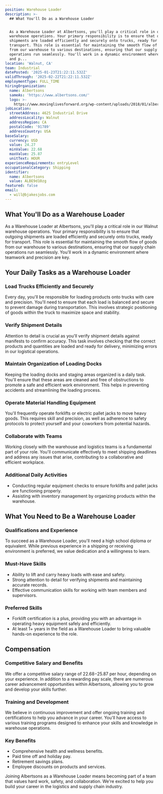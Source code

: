 ```yaml
---
position: Warehouse Loader
description: >-
  ## What You'll Do as a Warehouse Loader


  As a Warehouse Loader at Albertsons, you'll play a critical role in our Walnut
  warehouse operations. Your primary responsibility is to ensure that outgoing
  shipments are loaded efficiently and securely onto trucks, ready for
  transport. This role is essential for maintaining the smooth flow of goods
  from our warehouse to various destinations, ensuring that our supply chain
  operations run seamlessly. You'll work in a dynamic environment where teamwork
  and p...
location: 'Walnut, CA'
team: Industrial
datePosted: '2025-01-23T21:22:11.532Z'
validThrough: '2025-02-22T21:22:11.532Z'
employmentType: FULL_TIME
hiringOrganization:
  name: Albertsons
  sameAs: 'https://www.albertsons.com/'
  logo: >-
    https://www.movinglivesforward.org/wp-content/uploads/2018/01/albertsons-logo.png
jobLocation:
  streetAddress: 4625 Industrial Drive
  addressLocality: Walnut
  addressRegion: CA
  postalCode: '91789'
  addressCountry: USA
baseSalary:
  currency: USD
  value: 24.27
  minValue: 22.68
  maxValue: 25.87
  unitText: HOUR
experienceRequirements: entryLevel
occupationalCategory: Shipping
identifier:
  name: Albertsons
  value: ALBE9d10zg
featured: false
email:
  - will@bjakesjobs.com
---
```




## What You'll Do as a Warehouse Loader

As a Warehouse Loader at Albertsons, you'll play a critical role in our Walnut warehouse operations. Your primary responsibility is to ensure that outgoing shipments are loaded efficiently and securely onto trucks, ready for transport. This role is essential for maintaining the smooth flow of goods from our warehouse to various destinations, ensuring that our supply chain operations run seamlessly. You'll work in a dynamic environment where teamwork and precision are key.

## Your Daily Tasks as a Warehouse Loader

### Load Trucks Efficiently and Securely

Every day, you'll be responsible for loading products onto trucks with care and precision. You'll need to ensure that each load is balanced and secure to prevent damage during transportation. This involves strategic positioning of goods within the truck to maximize space and stability.

### Verify Shipment Details

Attention to detail is crucial as you'll verify shipment details against manifests to confirm accuracy. This task involves checking that the correct products and quantities are loaded and ready for delivery, minimizing errors in our logistical operations.

### Maintain Organization of Loading Docks

Keeping the loading docks and staging areas organized is a daily task. You'll ensure that these areas are cleaned and free of obstructions to promote a safe and efficient work environment. This helps in preventing accidents and streamlining the loading process.

### Operate Material Handling Equipment

You'll frequently operate forklifts or electric pallet jacks to move heavy goods. This requires skill and precision, as well as adherence to safety protocols to protect yourself and your coworkers from potential hazards.

### Collaborate with Teams

Working closely with the warehouse and logistics teams is a fundamental part of your role. You'll communicate effectively to meet shipping deadlines and address any issues that arise, contributing to a collaborative and efficient workplace.

### Additional Daily Activities

- Conducting regular equipment checks to ensure forklifts and pallet jacks are functioning properly.
- Assisting with inventory management by organizing products within the warehouse.

## What You Need to Be a Warehouse Loader

### Qualifications and Experience

To succeed as a Warehouse Loader, you'll need a high school diploma or equivalent. While previous experience in a shipping or receiving environment is preferred, we value dedication and a willingness to learn.

### Must-Have Skills

- Ability to lift and carry heavy loads with ease and safety.
- Strong attention to detail for verifying shipments and maintaining accurate records.
- Effective communication skills for working with team members and supervisors.

### Preferred Skills

- Forklift certification is a plus, providing you with an advantage in operating heavy equipment safely and efficiently.
- At least 1+ years in the field as a Warehouse Loader to bring valuable hands-on experience to the role.

## Compensation

### Competitive Salary and Benefits

We offer a competitive salary range of $22.68-$25.87 per hour, depending on your experience. In addition to a rewarding pay scale, there are numerous career advancement opportunities within Albertsons, allowing you to grow and develop your skills further.

### Training and Development

We believe in continuous improvement and offer ongoing training and certifications to help you advance in your career. You'll have access to various training programs designed to enhance your skills and knowledge in warehouse operations.

### Key Benefits

- Comprehensive health and wellness benefits.
- Paid time off and holiday pay.
- Retirement savings plans.
- Employee discounts on products and services.

Joining Albertsons as a Warehouse Loader means becoming part of a team that values hard work, safety, and collaboration. We're excited to help you build your career in the logistics and supply chain industry.